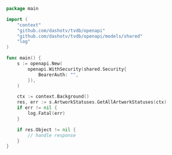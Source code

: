<!-- Start SDK Example Usage -->
```go
package main

import (
	"context"
	"github.com/dashotv/tvdb/openapi"
	"github.com/dashotv/tvdb/openapi/models/shared"
	"log"
)

func main() {
	s := openapi.New(
		openapi.WithSecurity(shared.Security{
			BearerAuth: "",
		}),
	)

	ctx := context.Background()
	res, err := s.ArtworkStatuses.GetAllArtworkStatuses(ctx)
	if err != nil {
		log.Fatal(err)
	}

	if res.Object != nil {
		// handle response
	}
}

```
<!-- End SDK Example Usage -->